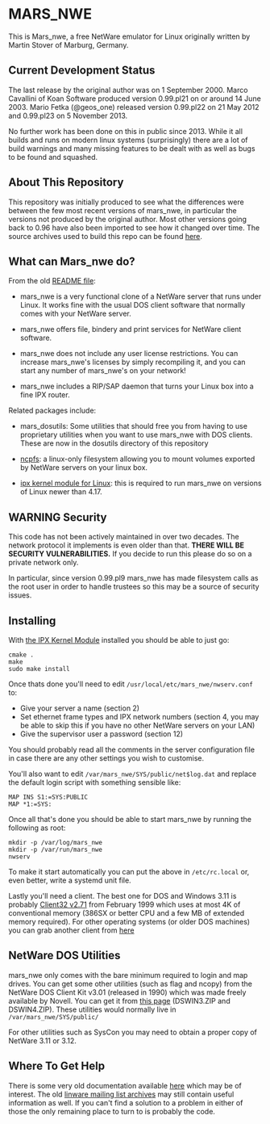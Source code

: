 # MARS_NWE

This is Mars_nwe, a free NetWare emulator for Linux originally written by 
Martin Stover of Marburg, Germany.

## Current Development Status
The last release by the original author was on 1 September 2000. 
Marco Cavallini of Koan Software produced version 0.99.pl21 on or around 14 June 2003.
Mario Fetka (@geos_one) released version 0.99.pl22 on 21 May 2012 and 0.99.pl23 on 5
November 2013. 

No further work has been done on this in public since 2013. While it all builds and runs on
modern linux systems (surprisingly) there are a lot of build warnings and many missing
features to be dealt with as well as bugs to be found and squashed.

## About This Repository
This repository was initially produced to see what the differences were between the few
most recent versions of mars_nwe, in particular the versions not produced by the
original author. Most other versions going back to 0.96 have also been imported to see
how it changed over time. The source archives used to build this repo can be found
[here](https://ftp.zx.net.nz/pub/archive/novell/mars_nwe_dist/).

## What can Mars_nwe do?
From the old [README file](README): 

- mars_nwe is a very functional clone of a NetWare server that runs
  under Linux. It works fine with the usual DOS client software that
  normally comes with your NetWare server.

- mars_nwe offers file, bindery and print services for NetWare client
  software.

- mars_nwe does not include any user license restrictions. You can
  increase mars_nwe's licenses by simply recompiling it, and you can
  start any number of mars_nwe's on your network!

- mars_nwe includes a RIP/SAP daemon that turns your Linux box into a
  fine IPX router.


Related packages include:

- mars_dosutils: Some utilities that should free you from having to
  use proprietary utilities when you want to use mars_nwe with DOS
  clients. These are now in the dosutils directory of this repository

- [ncpfs](https://github.com/EnzephaloN/ncpfs-module): a linux-only 
  filesystem allowing you to mount volumes exported by NetWare servers 
  on your linux box.

- [ipx kernel module for Linux](https://github.com/pasis/ipx): this is
  required to run mars_nwe on versions of Linux newer than 4.17.

## WARNING Security
This code has not been actively maintained in over two decades. The network protocol it
implements is even older than that. **THERE WILL BE SECURITY VULNERABILITIES.** If you 
decide to run this please do so on a private network only.

In particular, since version 0.99.pl9 mars_nwe has made filesystem calls as the root
user in order to handle trustees so this may be a source of security issues.

## Installing

With [the IPX Kernel Module](https://github.com/pasis/ipx) installed you should be able to 
just go:
```shell
cmake .
make
sudo make install
```

Once thats done you'll need to edit `/usr/local/etc/mars_nwe/nwserv.conf` to:
- Give your server a name (section 2)
- Set ethernet frame types and IPX network numbers (section 4, you may be able to skip 
  this if you have no other NetWare servers on your LAN)
- Give the supervisor user a password (section 12)

You should probably read all the comments in the server configuration file in case there
are any other settings you wish to customise.

You'll also want to edit `/var/mars_nwe/SYS/public/net$log.dat` and replace the
default login script with something sensible like:
```
MAP INS S1:=SYS:PUBLIC
MAP *1:=SYS:
```

Once all that's done you should be able to start mars_nwe by running the following as root:
```shell
mkdir -p /var/log/mars_nwe
mkdir -p /var/run/mars_nwe
nwserv
```
To make it start automatically you can put the above in `/etc/rc.local` or, even better,
write a systemd unit file.

Lastly you'll need a client. The best one for DOS and Windows 3.11 is probably
[Client32 v2.71](https://ftp.zx.net.nz/pub/archive/novell/clients/client32_2.71_dos_win3x/dw271e.exe) 
from February 1999 which uses at most 4K of conventional memory (386SX or better CPU 
and a few MB of extended memory required). For other operating systems (or older DOS 
machines) you can grab another client from [here](https://www.zx.net.nz/netware/client/)

## NetWare DOS Utilities
mars_nwe only comes with the bare minimum required to login and map drives. You can get
some other utilities (such as flag and ncopy) from the NetWare DOS Client Kit v3.01 
(released in 1990) which was made freely available by Novell. You can get it from 
[this page](http://www.zx.net.nz/netware/client/dos-netx.shtml) (DSWIN3.ZIP and 
DSWIN4.ZIP). These utilities would normally live in `/var/mars_nwe/SYS/public/`

For other utilities such as SysCon you may need to obtain a proper copy of 
NetWare 3.11 or 3.12.

## Where To Get Help

There is some very old documentation available [here](doc) which may be of interest. 
The old [linware mailing list archives](https://marc.info/?l=linware&r=1&w=2) may still
contain useful information as well. If you can't find a solution to a problem in either
of those the only remaining place to turn to is probably the code.
